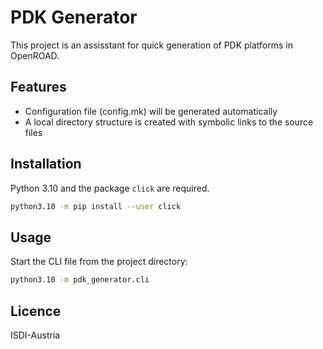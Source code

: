 # PDK Generator

This project is an assisstant for quick generation of PDK platforms in OpenROAD.

## Features
- Configuration file (config.mk) will be generated automatically
- A local directory structure is created with symbolic links to the source files

## Installation
Python 3.10 and the package `click` are required.

```sh
python3.10 -m pip install --user click
```

## Usage
Start the CLI file from the project directory:

```sh
python3.10 -m pdk_generator.cli
```

## Licence
ISDI-Austria
